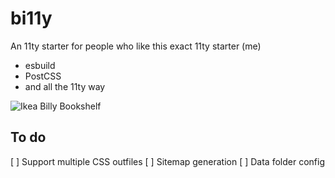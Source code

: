 # bi11y
An 11ty starter for people who like this exact 11ty starter (me)

- esbuild
- PostCSS
- and all the 11ty way

![Ikea Billy Bookshelf](https://www.ikea.com/us/en/images/products/billy-bookcase-birch-veneer__0644259_pe702538_s5.jpg?f=xl)

## To do
[ ] Support multiple CSS outfiles
[ ] Sitemap generation
[ ] Data folder config